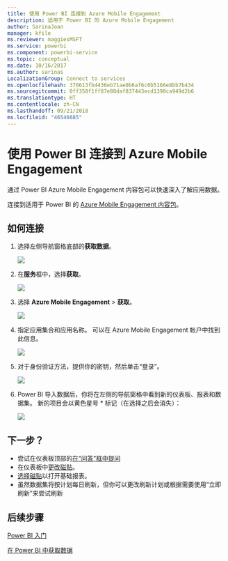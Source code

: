 ```yaml
---
title: 使用 Power BI 连接到 Azure Mobile Engagement
description: 适用于 Power BI 的 Azure Mobile Engagement
author: SarinaJoan
manager: kfile
ms.reviewer: maggiesMSFT
ms.service: powerbi
ms.component: powerbi-service
ms.topic: conceptual
ms.date: 10/16/2017
ms.author: sarinas
LocalizationGroup: Connect to services
ms.openlocfilehash: 370613fb4436eb71ae0b6af6c0b5166e8bb7b434
ms.sourcegitcommit: 0ff358f1ff87e88daf837443ecd1398ca949d2b6
ms.translationtype: HT
ms.contentlocale: zh-CN
ms.lasthandoff: 09/21/2018
ms.locfileid: "46546685"
---
```

# <a name="connect-to-azure-mobile-engagement-with-power-bi"></a>使用 Power BI 连接到 Azure Mobile Engagement
通过 Power BI Azure Mobile Engagement 内容包可以快速深入了解应用数据。

连接到适用于 Power BI 的 [Azure Mobile Engagement 内容包](https://app.powerbi.com/groups/me/getdata/services/azme)。

## <a name="how-to-connect"></a>如何连接
1. 选择左侧导航窗格底部的**获取数据**。
   
    ![](media/service-connect-to-azure-mobile/getdata.png)
2. 在**服务**框中，选择**获取**。
   
    ![](media/service-connect-to-azure-mobile/services.png)
3. 选择 **Azure Mobile Engagement** \> **获取**。
   
    ![](media/service-connect-to-azure-mobile/azme.png) 
4. 指定应用集合和应用名称。 可以在 Azure Mobile Engagement 帐户中找到此信息。
   
    ![](media/service-connect-to-azure-mobile/parameters.png) 
5. 对于身份验证方法，提供你的密钥，然后单击“登录”。
   
    ![](media/service-connect-to-azure-mobile/creds.png)
6. Power BI 导入数据后，你将在左侧的导航窗格中看到新的仪表板、报表和数据集。 新的项目会以黄色星号 \* 标记（在选择之后会消失）：
   
    ![](media/service-connect-to-azure-mobile/dashboard.png)

## <a name="what-now"></a>下一步？

* 尝试在仪表板顶部的[在“问答”框中提问](consumer/end-user-q-and-a.md)
* 在仪表板中[更改磁贴](service-dashboard-edit-tile.md)。
* [选择磁贴](consumer/end-user-tiles.md)以打开基础报表。
* 虽然数据集将按计划每日刷新，但你可以更改刷新计划或根据需要使用“立即刷新”来尝试刷新

## <a name="next-steps"></a>后续步骤
[Power BI 入门](service-get-started.md)

[在 Power BI 中获取数据](service-get-data.md)

